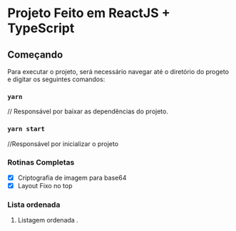 # Projeto Feito em ReactJS + TypeScript

## Começando

Para executar o projeto, será necessário navegar até o diretório do progeto e digitar os seguintes comandos:


### `yarn`
// Responsável por baixar as dependências do projeto.


### `yarn start`
//Responsável por inicializar o projeto


### Rotinas Completas

- [X] Criptografia de imagem para base64
- [X] Layout Fixo no top

### Lista ordenada
1. Listagem ordenada .


